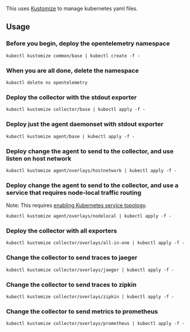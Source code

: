 This uses [Kustomize](https://github.com/kubernetes-sigs/kustomize) to manage
kubernetes yaml files.

## Usage

### Before you begin, deploy the opentelemetry namespace
```
kubectl kustomize common/base | kubectl create -f -
```

### When you are all done, delete the namespace
```
kubectl delete ns opentelemetry
```

### Deploy the collector with the stdout exporter
```
kubectl kustomize collector/base | kubectl apply -f -
```

### Deploy just the agent daemonset with stdout exporter
```
kubectl kustomize agent/base | kubectl apply -f -
```

### Deploy change the agent to send to the collector, and use listen on host network
```
kubectl kustomize agent/overlays/hostnetwork | kubectl apply -f -
```

### Deploy change the agent to send to the collector, and use a service that requires node-local traffic routing

Note: This requires [enabling Kubernetes service topology](https://kubernetes.io/docs/tasks/administer-cluster/enabling-service-topology/).

```
kubectl kustomize agent/overlays/nodelocal | kubectl apply -f -
```

### Deploy the collector with all exporters
```
kubectl kustomize collector/overlays/all-in-one | kubectl apply -f -
```

### Change the collector to send traces to jaeger
```
kubectl kustomize collector/overlays/jaeger | kubectl apply -f -
```

### Change the collector to send traces to zipkin
```
kubectl kustomize collector/overlays/zipkin | kubectl apply -f -
```

### Change the collector to send metrics to prometheus
```
kubectl kustomize collector/overlays/prometheus | kubectl apply -f -
```

